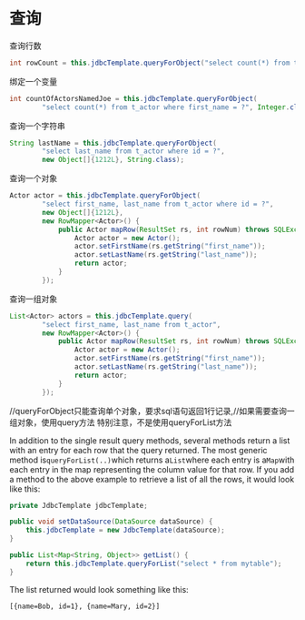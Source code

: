 # 查询

查询行数

```java
int rowCount = this.jdbcTemplate.queryForObject("select count(*) from t_actor", Integer.class);
```

绑定一个变量

```java
int countOfActorsNamedJoe = this.jdbcTemplate.queryForObject(
        "select count(*) from t_actor where first_name = ?", Integer.class, "Joe");
```

查询一个字符串

```java
String lastName = this.jdbcTemplate.queryForObject(
        "select last_name from t_actor where id = ?",
        new Object[]{1212L}, String.class);
```

查询一个对象

```java
Actor actor = this.jdbcTemplate.queryForObject(
        "select first_name, last_name from t_actor where id = ?",
        new Object[]{1212L},
        new RowMapper<Actor>() {
            public Actor mapRow(ResultSet rs, int rowNum) throws SQLException {
                Actor actor = new Actor();
                actor.setFirstName(rs.getString("first_name"));
                actor.setLastName(rs.getString("last_name"));
                return actor;
            }
        });
```

查询一组对象

```java
List<Actor> actors = this.jdbcTemplate.query(
        "select first_name, last_name from t_actor",
        new RowMapper<Actor>() {
            public Actor mapRow(ResultSet rs, int rowNum) throws SQLException {
                Actor actor = new Actor();
                actor.setFirstName(rs.getString("first_name"));
                actor.setLastName(rs.getString("last_name"));
                return actor;
            }
        });
```

//queryForObject只能查询单个对象，要求sql语句返回1行记录,//如果需要查询一组对象，使用query方法    特别注意，不是使用queryForList方法

In addition to the single result query methods, several methods return a list with an entry for each row that the query returned. The most generic method is`queryForList(..)`which returns a`List`where each entry is a`Map`with each entry in the map representing the column value for that row. If you add a method to the above example to retrieve a list of all the rows, it would look like this:

```java
private JdbcTemplate jdbcTemplate;

public void setDataSource(DataSource dataSource) {
    this.jdbcTemplate = new JdbcTemplate(dataSource);
}

public List<Map<String, Object>> getList() {
    return this.jdbcTemplate.queryForList("select * from mytable");
}
```

The list returned would look something like this:

```
[{name=Bob, id=1}, {name=Mary, id=2}]
```



